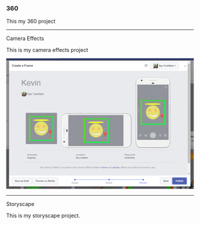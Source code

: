 ### 360

This my 360 project

<script src="//360.vizor.io/scripts/embed.js" data-vizorurl="https://360.vizor.io/embed/v/gdvll" ></script>

***

Camera Effects

This is my camera effects project

![Smile face](https://github.com/Camposkevin/Camposkevin.GitHub.io/blob/master/Kevin.PNG?raw=true "Optional Title")

***

Storyscape

This is my storyscape project.

<script src="//360.vizor.io/scripts/embed.js" data-vizorurl="https://patches.vizor.io/embed/camposkevin/nuketown" ></script>
